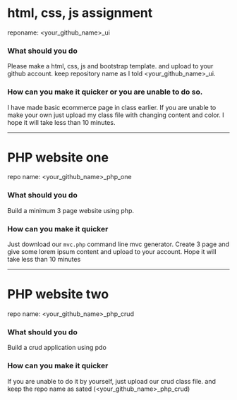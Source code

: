 # html, css, js assignment
reponame: <your_github_name>_ui      
### What should you do     
Please make a html, css, js  and bootstrap template. and upload to your github account. keep repository name as I told <your_github_name>_ui.
### How can you make it quicker or you are unable to do so.       
I have made basic ecommerce page in class earlier. If you are unable to make your own just upload my class file with changing content and color. I hope it will take less than 10 minutes.

-----



# PHP website one
repo name: <your_github_name>_php_one      
### What should you do      
Build a minimum 3 page website using php.     
### How can you make it quicker       
Just download our `mvc.php` command line mvc generator. Create 3 page and give some lorem ipsum content and upload to your account. Hope it will take less than 10 minutes


------



# PHP website two
repo name: <your_github_name>_php_crud      
### What should you do       
Build a crud application using pdo
### How can you make it quicker      
If you are unable to do it by yourself, just upload our crud class file. and keep the repo name as sated (<your_github_name>_php_crud)

